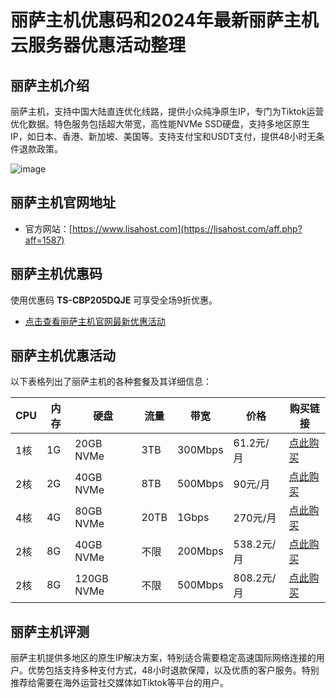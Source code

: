 # 丽萨主机优惠码和2024年最新丽萨主机云服务器优惠活动整理

## 丽萨主机介绍
丽萨主机，支持中国大陆直连优化线路，提供小众纯净原生IP，专门为Tiktok运营优化数据。特色服务包括超大带宽，高性能NVMe SSD硬盘，支持多地区原生IP，如日本、香港、新加坡、美国等。支持支付宝和USDT支付，提供48小时无条件退款政策。

![image](https://github.com/wmatmshayat/lisahost/assets/167837517/82191f75-8d4d-49c5-93b5-8aec1b84870f)

## 丽萨主机官网地址
- 官方网站：[https://www.lisahost.com](https://lisahost.com/aff.php?aff=1587)

## 丽萨主机优惠码
使用优惠码 **TS-CBP205DQJE** 可享受全场9折优惠。
- [点击查看丽萨主机官网最新优惠活动](https://lisahost.com/aff.php?aff=1587)

## 丽萨主机优惠活动
以下表格列出了丽萨主机的各种套餐及其详细信息：

| CPU  | 内存 | 硬盘       | 流量 | 带宽     | 价格         | 购买链接                                 |
|------|------|------------|------|----------|--------------|------------------------------------------|
| 1核  | 1G   | 20GB NVMe  | 3TB  | 300Mbps  | 61.2元/月    | [点此购买](https://lisahost.com/aff.php?aff=1587) |
| 2核  | 2G   | 40GB NVMe  | 8TB  | 500Mbps  | 90元/月      | [点此购买](https://lisahost.com/aff.php?aff=1587) |
| 4核  | 4G   | 80GB NVMe  | 20TB | 1Gbps    | 270元/月     | [点此购买](https://lisahost.com/aff.php?aff=1587) |
| 2核  | 8G   | 40GB NVMe  | 不限 | 200Mbps  | 538.2元/月   | [点此购买](https://lisahost.com/aff.php?aff=1587) |
| 2核  | 8G   | 120GB NVMe | 不限 | 500Mbps  | 808.2元/月   | [点此购买](https://lisahost.com/aff.php?aff=1587) |

## 丽萨主机评测
丽萨主机提供多地区的原生IP解决方案，特别适合需要稳定高速国际网络连接的用户。优势包括支持多种支付方式，48小时退款保障，以及优质的客户服务。特别推荐给需要在海外运营社交媒体如Tiktok等平台的用户。
